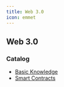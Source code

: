 ```yaml
---
title: Web 3.0
icon: emmet
---
```


## Web 3.0

### Catalog

- [Basic Knowledge](basic/)
- [Smart Contracts](contracts/)